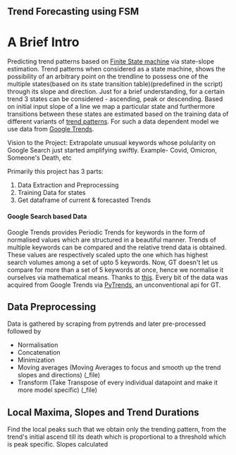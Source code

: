 ## Trend Forecasting using FSM

# A Brief Intro
Predicting trend patterns based on <a href='https://en.wikipedia.org/wiki/Finite-state_machine'>Finite State machine</a> via state-slope estimation. Trend patterns when considered as a state machine, shows the possibility of an arbitrary point on the trendline to possess one of the multiple states(based on its state transition table)(predefined in the script) through its slope and direction. 
Just for a brief understanding, for a certain trend 3 states can be considered - ascending, peak or descending. Based on initial input slope of a line we map a particular state and furthermore transitions between these states are estimated based on the training data of different variants of <a href='https://www.ig.com/en/trading-strategies/10-chart-patterns-every-trader-needs-to-know-190514'>trend patterns</a>. For such a data dependent model we use data from <a href='https://trends.google.com/trends'>Google Trends</a>. 

Vision to the Project: Extrapolate unusual keywords whose polularity on Google Search just started amplifying swiftly. Example- Covid, Omicron, Someone's Death, etc

Primarily this project has 3 parts:
1. Data Extraction and Preprocessing
2. Training Data for states
3. Get dataframe of current & forecasted Trends 


#### Google Search based Data
Google Trends provides Periodic Trends for keywords in the form of normalised values which are structured in a beautiful manner. Trends of multiple keywords can be compared and the relative trend data is obtained. These values are respectively scaled upto the one which has highest search volumes among a set of upto 5 keywords. Now, GT doesn't let us compare for more than a set of 5 keywords at once, hence we normalise it ourselves via mathematical means. Thanks to <a href='https://towardsdatascience.com/using-google-trends-at-scale-1c8b902b6bfa#:~:text=Currently%2C%20the%20public%2Dfacing%20Google,of%20all%20the%20major%20candidates.'>this</a>.
Every bit of the data was acquired from Google Trends via <a href='https://pypi.org/project/pytrends/'>PyTrends</a>, an unconventional api for GT.

## Data Preprocessing
Data is gathered by scraping from pytrends and later pre-processed followed by 
- Normalisation
- Concatenation 
- Minimization
- Moving averages (Moving Averages to focus and smooth up the trend slopes and directions) (_file)
- Transform (Take Transpose of every individual datapoint and make it more model specific) (_file)

## Local Maxima, Slopes and Trend Durations
Find the local peaks such that we obtain only the trending pattern, from the trend's initial ascend till its death which is proportional to a threshold which is peak specific.
Slopes calculated
 
